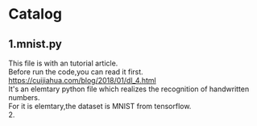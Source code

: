 Catalog
==
1.mnist.py
--
This file is with an tutorial article.<br>
Before run the code,you can read it first.<br>
https://cuijiahua.com/blog/2018/01/dl_4.html<br>
It's an elemtary python file which realizes the recognition of handwritten numbers.<br>
For it is elemtary,the dataset is MNIST from tensorflow.<br>
2.
